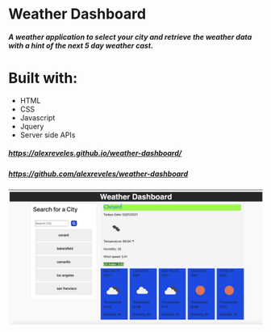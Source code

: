 # Weather Dashboard

##### A weather application to select your city and retrieve the weather data with a hint of the next 5 day weather cast.

# Built with:
* HTML
* CSS
* Javascript
* Jquery
* Server side APIs

##### https://alexreveles.github.io/weather-dashboard/

##### https://github.com/alexreveles/weather-dashboard

![](./assets/images/weather.png)